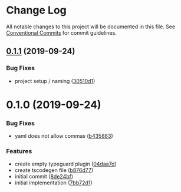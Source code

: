 # Change Log

All notable changes to this project will be documented in this file.
See [Conventional Commits](https://conventionalcommits.org) for commit guidelines.

## [0.1.1](https://github.com/DanielMSchmidt/typescript-code-generator/compare/v0.1.0...v0.1.1) (2019-09-24)

### Bug Fixes

- project setup / naming ([30510d1](https://github.com/DanielMSchmidt/typescript-code-generator/commit/30510d1))

# 0.1.0 (2019-09-24)

### Bug Fixes

- yaml does not allow commas ([b435883](https://github.com/DanielMSchmidt/typescript-code-generator/commit/b435883))

### Features

- create empty typeguard plugin ([04daa7d](https://github.com/DanielMSchmidt/typescript-code-generator/commit/04daa7d))
- create tscodegen file ([b876d77](https://github.com/DanielMSchmidt/typescript-code-generator/commit/b876d77))
- initial commit ([8de24bf](https://github.com/DanielMSchmidt/typescript-code-generator/commit/8de24bf))
- initial implementation ([7bb72d1](https://github.com/DanielMSchmidt/typescript-code-generator/commit/7bb72d1))
